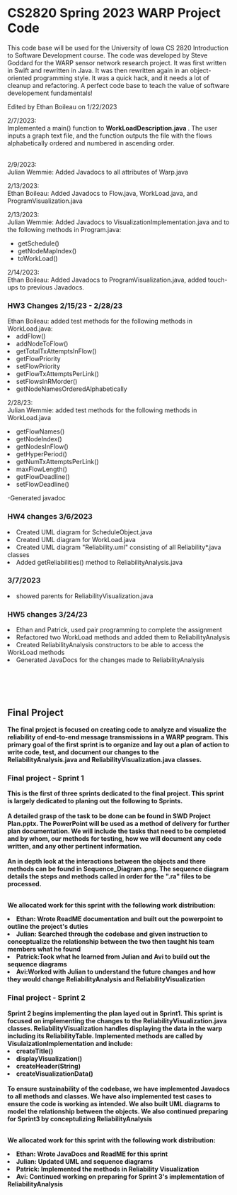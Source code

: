# CS2820 Spring 2023 WARP Project Code
This code base will be used for the University of Iowa CS 2820 Introduction to Software
Development course. The code was developed by Steve Goddard for the WARP sensor network 
research project. It was first written in Swift and rewritten in Java. It was then 
rewritten again in an object-oriented programming style. It was a quick
hack, and it needs a lot of cleanup and refactoring. A perfect code base to teach
the value of software developement fundamentals!

Edited by Ethan Boileau on 1/22/2023

2/7/2023: <br>
Implemented a main() function to <b> WorkLoadDescription.java </b>. The user inputs a graph text file,
and the function outputs the file with the flows alphabetically ordered and numbered in ascending order. 

<br>
2/9/2023: <br>
Julian Wemmie: Added Javadocs to all attributes of Warp.java

2/13/2023: <br>
Ethan Boileau: Added Javadocs to Flow.java, WorkLoad.java, and ProgramVisualization.java

2/13/2023: <br>
Julian Wemmie: Added Javadocs to VisualizationImplementation.java and to the following methods in Program.java:
<ul>
	<li>getSchedule()</li>
	<li>getNodeMapIndex()</li>
	<li>toWorkLoad()</li>
</ul>

2/14/2023: <br>
Ethan Boileau: Added Javadocs to ProgramVisualization.java, added touch-ups to previous Javadocs.

<h3> HW3 Changes 2/15/23 - 2/28/23 </h3> 
Ethan Boileau: added test methods for the following methods in WorkLoad.java:
<li>addFlow()</li>
<li>addNodeToFlow() </li>
<li>getTotalTxAttemptsInFlow()</li>
<li>getFlowPriority</li>
<li>setFlowPriority</li>
<li>getFlowTxAttemptsPerLink() </li>
<li>setFlowsInRMorder() </li>
<li>getNodeNamesOrderedAlphabetically</li>

2/28/23: <br>
Julian Wemmie: added test methods for the following methods in WorkLoad.java
<li>getFlowNames() </li>
<li>getNodeIndex() </li>
<li>getNodesInFlow() </li>
<li>getHyperPeriod() </li>
<li>getNumTxAttemptsPerLink() </li>
<li>maxFlowLength() </li>
<li>getFlowDeadline() </li>
<li>setFlowDeadline()</li>

-Generated javadoc
<h3>HW4 changes 3/6/2023 </h3>
<li>Created UML diagram for ScheduleObject.java</li>
<li>Created UML diagram for WorkLoad.java</li>
<li>Created UML diagram "Reliability.uml" consisting of all
Reliability*.java classes </li>
<li>Added getReliabilities() method to ReliabilityAnalysis.java</li>
<h3> 3/7/2023 </h3>
<li>showed parents for ReliabilityVisualization.java</li>

<h3> HW5 changes 3/24/23 </h3>
<li> Ethan and Patrick, used pair programming to complete the assignment</li>
<li> Refactored two WorkLoad methods and added them to ReliabilityAnalysis</li>
<li> Created ReliabilityAnalysis constructors to be able to access the WorkLoad methods </li>
<li> Generated JavaDocs for the changes made to ReliabilityAnalysis</li><b

<br><br><br><br>

<h2> Final Project </h2>

The final project is focused on creating code to analyze and visualize the reliability of end-to-end message transmissions in a WARP program. This primary goal of the first sprint is to organize and lay out a plan of action to write code, test, and document our changes to the ReliabilityAnalysis.java and ReliabilityVisualization.java classes.

<h3> Final project - Sprint 1 </h3>

This is the first of three sprints dedicated to the final project. This sprint is largely dedicated to planing out the following to Sprints. <br><br>A detailed grasp of the task to be done can be found in **SWD Project Plan.pptx**. The PowerPoint will be used as a method of delivery for further plan documentation. We will include the tasks that need to be completed and by whom, our methods for testing, how we will document any code written, and any other pertinent information.<br><br> An in depth look at the interactions between the objects and there methods can be found in **Sequence_Diagram.png**. The sequence diagram details the steps and methods called in order for the ".ra" files to be processed. <br><br>

We allocated work for this sprint with the following work distribution:
<li>Ethan: Wrote ReadME documentation and built out the powerpoint to outline the project's duties</li>
<li>Julian: Searched through the codebase and given instruction to conceptualize the relationship between the two then taught his team members what he found</li> 
<li>Patrick:Took what he learned from Julian and Avi to build out the sequence diagrams </li>
<li>Avi:Worked with Julian to understand the future changes and how they would change ReliabilityAnalysis and ReliabilityVisualization</li>

<h3> Final project - Sprint 2 </h3>
Sprint 2 begins implementing the plan layed out in Sprint1. This sprint is focused on implementing the changes to the ReliabilityVisualization.java classes. ReliabilityVisualization handles displaying the data in the warp including its ReliabilityTable. Implemented methods are called by VisulaizationImplementation and include:<br>
<li>createTitle()</li>
<li>displayVisualization()</li>
<li>createHeader(String)</li>
<li>createVisualizationData()</li>
<br>
To ensure sustainability of the codebase, we have implemented Javadocs to all methods and classes. We have also implemented test cases to ensure the code is working as intended. We also built UML diagrams to model the relationship between the objects. We also continued preparing for Sprint3 by conceptulizing ReliabilityAnalysis <br><br>

We allocated work for this sprint with the following work distribution:
<li>Ethan: Wrote JavaDocs and ReadME for this sprint</li>
<li>Julian: Updated UML and sequence diagrams</li> 
<li>Patrick: Implemented the methods in Reliability Visualization</li>
<li>Avi: Continued working on preparing for Sprint 3's implementation of ReliabilityAnalysis</li>
